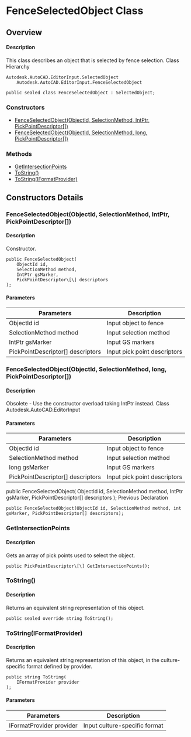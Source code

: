 # FenceSelectedObject Class

## Overview

#### Description
This class describes an object that is selected by fence selection.
Class Hierarchy
```text
Autodesk.AutoCAD.EditorInput.SelectedObject
    Autodesk.AutoCAD.EditorInput.FenceSelectedObject
```

```text
public sealed class FenceSelectedObject : SelectedObject;
```

### Constructors

- [FenceSelectedObject(ObjectId, SelectionMethod, IntPtr, PickPointDescriptor[])](#fenceselectedobject(objectid,-selectionmethod,-intptr,-pickpointdescriptor[]))
- [FenceSelectedObject(ObjectId, SelectionMethod, long, PickPointDescriptor[])](#fenceselectedobject(objectid,-selectionmethod,-long,-pickpointdescriptor[]))

### Methods

- [GetIntersectionPoints](#getintersectionpoints)
- [ToString()](#tostring())
- [ToString(IFormatProvider)](#tostring(iformatprovider))


## Constructors Details

### FenceSelectedObject(ObjectId, SelectionMethod, IntPtr, PickPointDescriptor[])

#### Description
Constructor.
```text
public FenceSelectedObject(
    ObjectId id, 
    SelectionMethod method, 
    IntPtr gsMarker, 
    PickPointDescriptor\[\] descriptors
);
```

#### Parameters
| Parameters | Description |
| --- | --- |
| ObjectId id | Input object to fence |
| SelectionMethod method | Input selection method |
| IntPtr gsMarker | Input GS markers |
| PickPointDescriptor[] descriptors | Input pick point descriptors |

### FenceSelectedObject(ObjectId, SelectionMethod, long, PickPointDescriptor[])

#### Description
Obsolete - Use the constructor overload taking IntPtr instead.
Class
Autodesk.AutoCAD.EditorInput
#### Parameters
| Parameters | Description |
| --- | --- |
| ObjectId id | Input object to fence |
| SelectionMethod method | Input selection method |
| long gsMarker | Input GS markers |
| PickPointDescriptor[] descriptors | Input pick point descriptors |

public FenceSelectedObject( 
ObjectId id, 
SelectionMethod method, 
IntPtr gsMarker, 
PickPointDescriptor[] descriptors 
);
Previous Declaration
```text
public FenceSelectedObject(ObjectId id, SelectionMethod method, int gsMarker, PickPointDescriptor[] descriptors);
```

### GetIntersectionPoints

#### Description
Gets an array of pick points used to select the object.
```text
public PickPointDescriptor\[\] GetIntersectionPoints();
```

### ToString()

#### Description
Returns an equivalent string representation of this object.
```text
public sealed override string ToString();
```

### ToString(IFormatProvider)

#### Description
Returns an equivalent string representation of this object, in the culture-specific format defined by provider.
```text
public string ToString(
    IFormatProvider provider
);
```

#### Parameters
| Parameters | Description |
| --- | --- |
| IFormatProvider provider | Input culture-specific format |
